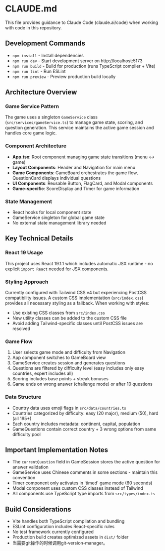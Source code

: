 # CLAUDE.md

This file provides guidance to Claude Code (claude.ai/code) when working with code in this repository.

## Development Commands

- `npm install` - Install dependencies
- `npm run dev` - Start development server on http://localhost:5173
- `npm run build` - Build for production (runs TypeScript compiler + Vite)
- `npm run lint` - Run ESLint
- `npm run preview` - Preview production build locally

## Architecture Overview

### Game Service Pattern
The game uses a singleton `GameService` class (`src/services/gameService.ts`) to manage game state, scoring, and question generation. This service maintains the active game session and handles core game logic.

### Component Architecture
- **App.tsx**: Root component managing game state transitions (menu ↔ game)
- **Layout Components**: Header and Navigation for main menu
- **Game Components**: GameBoard orchestrates the game flow, QuestionCard displays individual questions
- **UI Components**: Reusable Button, FlagCard, and Modal components
- **Game-specific**: ScoreDisplay and Timer for game information

### State Management
- React hooks for local component state
- GameService singleton for global game state
- No external state management library needed

## Key Technical Details

### React 19 Usage
This project uses React 19.1.1 which includes automatic JSX runtime - no explicit `import React` needed for JSX components.

### Styling Approach
Currently configured with Tailwind CSS v4 but experiencing PostCSS compatibility issues. A custom CSS implementation (`src/index.css`) provides all necessary styling as a fallback. When working with styles:
- Use existing CSS classes from `src/index.css`
- New utility classes can be added to the custom CSS file
- Avoid adding Tailwind-specific classes until PostCSS issues are resolved

### Game Flow
1. User selects game mode and difficulty from Navigation
2. App component switches to GameBoard view
3. GameService creates session and generates questions
4. Questions are filtered by difficulty level (easy includes only easy countries, expert includes all)
5. Scoring includes base points + streak bonuses
6. Game ends on wrong answer (challenge mode) or after 10 questions

### Data Structure
- Country data uses emoji flags in `src/data/countries.ts`
- Countries categorized by difficulty: easy (20 major), medium (50), hard (all 195+)
- Each country includes metadata: continent, capital, population
- GameQuestions contain correct country + 3 wrong options from same difficulty pool

## Important Implementation Notes

- The `currentQuestion` field in GameSession stores the active question for answer validation
- GameService uses Chinese comments in some sections - maintain this convention
- Timer component only activates in 'timed' game mode (60 seconds)
- Modal component uses custom CSS classes instead of Tailwind
- All components use TypeScript type imports from `src/types/index.ts`

## Build Considerations

- Vite handles both TypeScript compilation and bundling
- ESLint configuration includes React-specific rules
- No test framework currently configured
- Production build creates optimized assets in `dist/` folder
- 当需要git操作的时候调用git-version-manager。